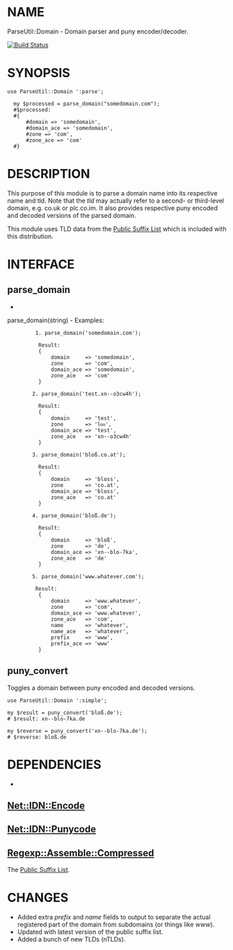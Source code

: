 # NAME

ParseUtil::Domain - Domain parser and puny encoder/decoder.

[![Build Status](https://travis-ci.org/heytrav/ParseUtil-Domain.svg?branch=master)](https://travis-ci.org/heytrav/ParseUtil-Domain)

# SYNOPSIS

    use ParseUtil::Domain ':parse';

      my $processed = parse_domain("somedomain.com");
      #$processed:
      #{
          #domain => 'somedomain',
          #domain_ace => 'somedomain',
          #zone => 'com',
          #zone_ace => 'com'
      #}

# DESCRIPTION

This purpose of this module is to parse a domain name into its respective name and tld. Note that
the _tld_ may actually refer to a second- or third-level domain, e.g. co.uk or
plc.co.im.  It also provides respective puny encoded and decoded versions of
the parsed domain.

This module uses TLD data from the [Public Suffix List](http://publicsuffix.org/list/) which is included with this
distribution.

# INTERFACE

## parse\_domain

-
parse\_domain(string)
    -
    Examples:

             1. parse_domain('somedomain.com');

              Result:
              {
                  domain     => 'somedomain',
                  zone       => 'com',
                  domain_ace => 'somedomain',
                  zone_ace   => 'com'
              }

            2. parse_domain('test.xn--o3cw4h');

              Result:
              {
                  domain     => 'test',
                  zone       => 'ไทย',
                  domain_ace => 'test',
                  zone_ace   => 'xn--o3cw4h'
              }

            3. parse_domain('bloß.co.at');

              Result:
              {
                  domain     => 'bloss',
                  zone       => 'co.at',
                  domain_ace => 'bloss',
                  zone_ace   => 'co.at'
              }

            4. parse_domain('bloß.de');

              Result:
              {
                  domain     => 'bloß',
                  zone       => 'de',
                  domain_ace => 'xn--blo-7ka',
                  zone_ace   => 'de'
              }

            5. parse_domain('www.whatever.com');

             Result:
              {
                  domain     => 'www.whatever',
                  zone       => 'com',
                  domain_ace => 'www.whatever',
                  zone_ace   => 'com',
                  name       => 'whatever',
                  name_ace   => 'whatever',
                  prefix     => 'www',
                  prefix_ace => 'www'
              }

## puny\_convert

Toggles a domain between puny encoded and decoded versions.

    use ParseUtil::Domain ':simple';

    my $result = puny_convert('bloß.de');
    # $result: xn--blo-7ka.de

    my $reverse = puny_convert('xn--blo-7ka.de');
    # $reverse: bloß.de

# DEPENDENCIES

-
[Net::IDN::Encode](https://metacpan.org/pod/Net::IDN::Encode)
-
[Net::IDN::Punycode](https://metacpan.org/pod/Net::IDN::Punycode)
-
[Regexp::Assemble::Compressed](https://metacpan.org/pod/Regexp::Assemble::Compressed)
-
The [Public Suffix List](http://publicsuffix.org/list/).

# CHANGES

- Added extra _prefix_ and _name_ fields to output to separate the actual registered part of the domain from subdomains (or things like _www_).
- Updated with latest version of the public suffix list.
- Added a bunch of new TLDs (nTLDs).
